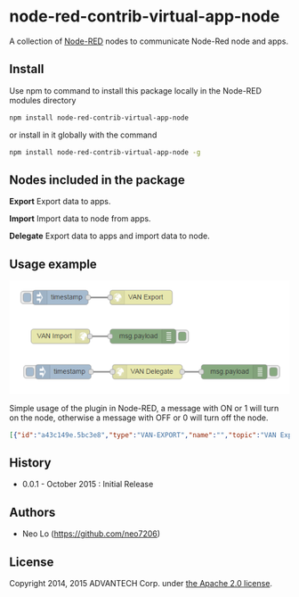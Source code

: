 # node-red-contrib-virtual-app-node
A collection of [Node-RED](http://nodered.org) nodes to communicate Node-Red node and apps.

## Install
Use npm to command to install this package locally in the Node-RED modules directory
```bash
npm install node-red-contrib-virtual-app-node 
```
or install in it globally with the command
```bash
npm install node-red-contrib-virtual-app-node -g 
```

## Nodes included in the package
**Export** Export data to apps.

**Import** Import data to node from apps.

**Delegate** Export data to apps and import data to node.

## Usage example
![Flow](./node-red-contrib-virtual-app-node_example.PNG)

Simple usage of the plugin in Node-RED, a message with ON or 1 will turn on the node, otherwise a message with OFF or 0 will turn off the node.
```json
[{"id":"a43c149e.5bc3e8","type":"VAN-EXPORT","name":"","topic":"VAN Export","token":"","x":351,"y":104,"z":"92616130.6d9ea","wires":[]},{"id":"220d8ba1.ddf274","type":"inject","name":"","topic":"","payload":"","payloadType":"date","repeat":"","crontab":"","once":false,"x":182,"y":104,"z":"92616130.6d9ea","wires":[["a43c149e.5bc3e8"]]},{"id":"5cc5e0aa.a33a2","type":"debug","name":"","active":true,"console":"false","complete":"false","x":355,"y":185,"z":"92616130.6d9ea","wires":[]},{"id":"c404147d.3bfbe8","type":"VAN-IMPORT","name":"","topic":"VAN Import","token":"","x":182,"y":185,"z":"92616130.6d9ea","wires":[["5cc5e0aa.a33a2"]]},{"id":"6b3d3601.94c2c8","type":"VAN-DELEGATE","name":"","topic":"VAN Delegate","token":"","x":364,"y":259,"z":"92616130.6d9ea","wires":[["4e8a2d2e.b175d4"]]},{"id":"f823c1f8.07dc4","type":"inject","name":"","topic":"","payload":"","payloadType":"date","repeat":"","crontab":"","once":false,"x":188,"y":259,"z":"92616130.6d9ea","wires":[["6b3d3601.94c2c8"]]},{"id":"4e8a2d2e.b175d4","type":"debug","name":"","active":true,"console":"false","complete":"false","x":546,"y":259,"z":"92616130.6d9ea","wires":[]}]
```

## History
- 0.0.1 - October 2015 : Initial Release

## Authors
* Neo Lo (https://github.com/neo7206)

## License
Copyright 2014, 2015 ADVANTECH Corp. under [the Apache 2.0 license](LICENSE).
